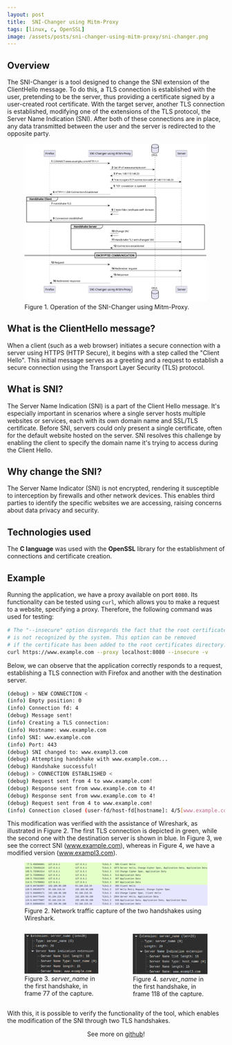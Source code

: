```yaml
---
layout: post
title:  SNI-Changer using Mitm-Proxy
tags: [linux, c, OpenSSL]
image: /assets/posts/sni-changer-using-mitm-proxy/sni-changer.png
---
```


## Overview

The SNI-Changer is a tool designed to change the SNI extension of the ClientHello message. To do this, a TLS connection is established with the user, pretending to be the server, thus providing a certificate signed by a user-created root certificate. With the target server, another TLS connection is established, modifying one of the extensions of the TLS protocol, the Server Name Indication (SNI). After both of these connections are in place, any data transmitted between the user and the server is redirected to the opposite party.

<figure>
    <img src="/assets/posts/sni-changer-using-mitm-proxy/sni-changer-using-mitm-proxy.png">
    <figcaption>Figure 1. Operation of the SNI-Changer using Mitm-Proxy.</figcaption>
</figure>

## What is the ClientHello message?
When a client (such as a web browser) initiates a secure connection with a server using HTTPS (HTTP Secure), it begins with a step called the "Client Hello". This initial message serves as a greeting and a request to establish a secure connection using the Transport Layer Security (TLS) protocol.

## What is SNI?
The Server Name Indication (SNI) is a part of the Client Hello message. It's especially important in scenarios where a single server hosts multiple websites or services, each with its own domain name and SSL/TLS certificate. Before SNI, servers could only present a single certificate, often for the default website hosted on the server. SNI resolves this challenge by enabling the client to specify the domain name it's trying to access during the Client Hello.

## Why change the SNI?
The Server Name Indicator (SNI) is not encrypted, rendering it susceptible to interception by firewalls and other network devices. This enables third parties to identify the specific websites we are accessing, raising concerns about data privacy and security.

## Technologies used

The **C language** was used with the **OpenSSL** library for the establishment of connections and certificate creation.

## Example

Running the application, we have a proxy available on port `8080`. Its functionality can be tested using `curl`, which allows you to make a request to a website, specifying a proxy. Therefore, the following command was used for testing:

```sh
# The "--insecure" option disregards the fact that the root certificate
# is not recognized by the system. This option can be removed
# if the certificate has been added to the root certificates directory.
curl https://www.example.com --proxy localhost:8080 --insecure -v
```

Below, we can observe that the application correctly responds to a request, establishing a TLS connection with Firefox and another with the destination server.

```sh
(debug) > NEW CONNECTION <
(info) Empty position: 0
(info) Connection fd: 4
(debug) Message sent!
(info) Creating a TLS connection:
(info) Hostname: www.example.com
(info) SNI: www.example.com
(info) Port: 443
(debug) SNI changed to: www.exampl3.com
(debug) Attempting handshake with www.example.com...
(debug) Handshake successful!
(debug) > CONNECTION ESTABLISHED <
(debug) Request sent from 4 to www.example.com!
(debug) Response sent from www.example.com to 4!
(debug) Response sent from www.example.com to 4!
(debug) Request sent from 4 to www.example.com!
(info) Connection closed (user-fd/host-fd[hostname]: 4/5[www.example.com]).
```

This modification was verified with the assistance of Wireshark, as illustrated in Figure 2. The first TLS connection is depicted in green, while the second one with the destination server is shown in blue. In Figure 3, we see the correct SNI (www.example.com), whereas in Figure 4, we have a modified version (www.exampl3.com).

<figure>
    <img src="/assets/posts/sni-changer-using-mitm-proxy/two-handshakes.png">
    <figcaption>Figure 2. Network traffic capture of the two handshakes using Wireshark.</figcaption>
</figure>

<div style="display: flex; flex-orientation: row;">
    <figure>
    <img src="/assets/posts/sni-changer-using-mitm-proxy/two-handshakes-sni-before.png">
    <figcaption>Figure 3. <i>server_name</i> in the first handshake, in frame 77 of the capture.</figcaption>
    </figure>
    <figure>
    <img src="/assets/posts/sni-changer-using-mitm-proxy/two-handshakes-sni-after.png">
    <figcaption>Figure 4. <i>server_name</i> in the first handshake, in frame 118 of the capture.</figcaption>
    </figure>
</div>

With this, it is possible to verify the functionality of the tool, which enables the modification of the SNI through two TLS handshakes.

<div align="center" >
    See more on <a href="https://github.com/vicnetto/SNI-Changer-using-Mitm-Proxy" target="_blank" rel="noopener">github</a>!
</div>